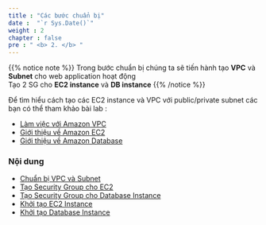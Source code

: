 ```yaml
---
title : "Các bước chuẩn bị"
date :  "`r Sys.Date()`" 
weight : 2 
chapter : false
pre : " <b> 2. </b> "
---
```


{{% notice note %}}
Trong bước chuẩn bị chúng ta sẽ tiến hành tạo **VPC** và **Subnet** cho web application hoạt động  
Tạo 2 SG cho **EC2 instance** và **DB instance**
{{% /notice %}}

Để tìm hiểu cách tạo các EC2 instance và VPC với public/private subnet các bạn có thể tham khảo bài lab :
  - [Làm việc với Amazon VPC](https://000003.awsstudygroup.com/vi/)
  - [Giới thiệu về Amazon EC2](https://000004.awsstudygroup.com/vi/)
  - [Giới thiệu về Amazon Database](https://000005.awsstudygroup.com/vi/)



### Nội dung
  - [Chuẩn bị VPC và Subnet](2.1-createvpcandsubnet/)
  - [Tạo Security Group cho EC2](2.2-createsecuritygroupec2/)
  - [Tạo Security Group cho Database Instance](2.3-createsecuritygroupdb/)
  - [Khởi tạo EC2 Instance](2.4-createec2/)
  - [Khởi tạo Database Instance](2.5-createdb/)